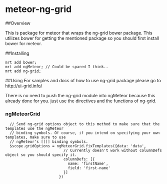 meteor-ng-grid
==============


##Overview

This is package for meteor that wraps the ng-grid bower package.
This utilizes bower for getting the mentioned package so you should first install bower for meteor.

##Installing
```
mrt add bower;
mrt add ngMeteor; // Could be spared I think..
mrt add ng-grid;
```

##Using
For samples and docs of how to use ng-grid package please go to http://ui-grid.info/

There is no need to push the ng-grid module into ngMeteor because this already done for you. just use the directives
and the functions of ng-grid.

### ngMeteorGrid
```
  // Send ng-grid options object to this method to make sure that the templates use the ngMeteor
  // binding symbols. Of course, if you intend on specifying your own templates, make sure to use
  // ngMeteor's [[]] binding symbols. 
  $scope.gridOptions = ngMeteorGrid.fixTemplates({data: 'data',
						  // Currently doesn't work without columnDefs object so you should specify it.
						  columnDefs: [{
						  	name: 'firstName',
						  	field: 'first-name'
						  }]
						}) 
```
